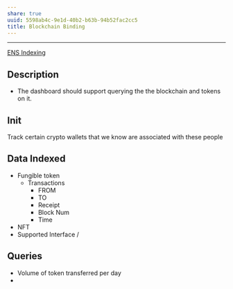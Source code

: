 ```yaml
---
share: true
uuid: 5598ab4c-9e1d-40b2-b63b-94b52fac2cc5
title: Blockchain Binding
---
```

---

[ENS Indexing](/28740a43-67c5-4930-8b5c-41c06e659c6a)

## Description

* The dashboard should support querying the the blockchain and tokens on it.

## Init

Track certain crypto wallets that we know are associated with these people

## Data Indexed

* Fungible token
  * Transactions
    * FROM
    * TO
    * Receipt
    * Block Num
    * Time
* NFT
* Supported Interface / 

## Queries

* Volume of token transferred per day
*